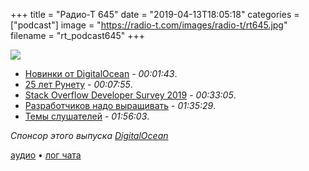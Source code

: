 +++
title = "Радио-Т 645"
date = "2019-04-13T18:05:18"
categories = ["podcast"]
image = "https://radio-t.com/images/radio-t/rt645.jpg"
filename = "rt_podcast645"
+++

![](https://radio-t.com/images/radio-t/rt645.jpg)

- [Новинки от DigitalOcean](https://blog.digitalocean.com/general-purpose-droplets-let-you-do-more/) - *00:01:43*.
- [25 лет Рунету](https://habr.com/ru/post/447046/) - *00:07:55*.
- [Stack Overflow Developer Survey 2019](https://insights.stackoverflow.com/survey/2019) - *00:33:05*.
- [Разработчиков надо выращивать](https://sizovs.net/2019/04/10/the-best-developers-are-raised-not-hired/) - *01:35:29*.
- [Темы слушателей](https://radio-t.com/p/2019/04/09/prep-645/) - *01:56:03*.

*Спонсор этого выпуска [DigitalOcean](https://www.digitalocean.com)*


[аудио](http://cdn.radio-t.com/rt_podcast645.mp3) • [лог чата](http://chat.radio-t.com/logs/radio-t-645.html)
<audio src="http://cdn.radio-t.com/rt_podcast645.mp3" preload="none"></audio>
